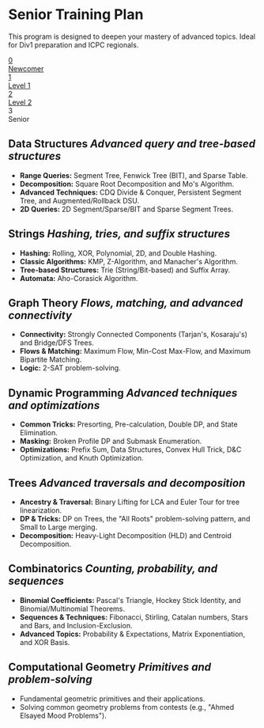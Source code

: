 <div class="hero-section">
  <h1>Senior Training Plan</h1>
  <p class="md-typeset hero-subtitle">
    This program is designed to deepen your mastery of advanced topics. Ideal for Div1 preparation and ICPC regionals.
  </p>
</div>

<div class="training-path">
  <a href="../Newcommer_training" class="path-step">
    <div class="path-step-icon">0</div>
    <div class="path-step-title">Newcomer</div>
  </a>
  <div class="path-connector"></div>
  <a href="../Level1_training" class="path-step">
    <div class="path-step-icon">1</div>
    <div class="path-step-title">Level 1</div>
  </a>
  <div class="path-connector"></div>
  <a href="../Level2_training" class="path-step">
    <div class="path-step-icon">2</div>
    <div class="path-step-title">Level 2</div>
  </a>
  <div class="path-connector"></div>
  <div class="path-step active">
    <div class="path-step-icon">3</div>
    <div class="path-step-title">Senior</div>
  </div>
</div>

<div class="level-section">
  <h2>Data Structures <em>Advanced query and tree-based structures</em></h2>
  <ul class="topic-list">
    <li><strong>Range Queries:</strong> Segment Tree, Fenwick Tree (BIT), and Sparse Table.</li>
    <li><strong>Decomposition:</strong> Square Root Decomposition and Mo's Algorithm.</li>
    <li><strong>Advanced Techniques:</strong> CDQ Divide & Conquer, Persistent Segment Tree, and Augmented/Rollback DSU.</li>
    <li><strong>2D Queries:</strong> 2D Segment/Sparse/BIT and Sparse Segment Trees.</li>
  </ul>
</div>

<div class="level-section">
  <h2>Strings <em>Hashing, tries, and suffix structures</em></h2>
  <ul class="topic-list">
    <li><strong>Hashing:</strong> Rolling, XOR, Polynomial, 2D, and Double Hashing.</li>
    <li><strong>Classic Algorithms:</strong> KMP, Z-Algorithm, and Manacher's Algorithm.</li>
    <li><strong>Tree-based Structures:</strong> Trie (String/Bit-based) and Suffix Array.</li>
    <li><strong>Automata:</strong> Aho-Corasick Algorithm.</li>
  </ul>
</div>

<div class="level-section">
  <h2>Graph Theory <em>Flows, matching, and advanced connectivity</em></h2>
  <ul class="topic-list">
    <li><strong>Connectivity:</strong> Strongly Connected Components (Tarjan's, Kosaraju's) and Bridge/DFS Trees.</li>
    <li><strong>Flows & Matching:</strong> Maximum Flow, Min-Cost Max-Flow, and Maximum Bipartite Matching.</li>
    <li><strong>Logic:</strong> 2-SAT problem-solving.</li>
  </ul>
</div>

<div class="level-section">
  <h2>Dynamic Programming <em>Advanced techniques and optimizations</em></h2>
  <ul class="topic-list">
    <li><strong>Common Tricks:</strong> Presorting, Pre-calculation, Double DP, and State Elimination.</li>
    <li><strong>Masking:</strong> Broken Profile DP and Submask Enumeration.</li>
    <li><strong>Optimizations:</strong> Prefix Sum, Data Structures, Convex Hull Trick, D&C Optimization, and Knuth Optimization.</li>
  </ul>
</div>

<div class="level-section">
  <h2>Trees <em>Advanced traversals and decomposition</em></h2>
  <ul class="topic-list">
    <li><strong>Ancestry & Traversal:</strong> Binary Lifting for LCA and Euler Tour for tree linearization.</li>
    <li><strong>DP & Tricks:</strong> DP on Trees, the "All Roots" problem-solving pattern, and Small to Large merging.</li>
    <li><strong>Decomposition:</strong> Heavy-Light Decomposition (HLD) and Centroid Decomposition.</li>
  </ul>
</div>

<div class="level-section">
  <h2>Combinatorics <em>Counting, probability, and sequences</em></h2>
  <ul class="topic-list">
    <li><strong>Binomial Coefficients:</strong> Pascal's Triangle, Hockey Stick Identity, and Binomial/Multinomial Theorems.</li>
    <li><strong>Sequences & Techniques:</strong> Fibonacci, Stirling, Catalan numbers, Stars and Bars, and Inclusion-Exclusion.</li>
    <li><strong>Advanced Topics:</strong> Probability & Expectations, Matrix Exponentiation, and XOR Basis.</li>
  </ul>
</div>

<div class="level-section">
  <h2>Computational Geometry <em>Primitives and problem-solving</em></h2>
  <ul class="topic-list">
    <li>Fundamental geometric primitives and their applications.</li>
    <li>Solving common geometry problems from contests (e.g., "Ahmed Elsayed Mood Problems").</li>
  </ul>
</div>

